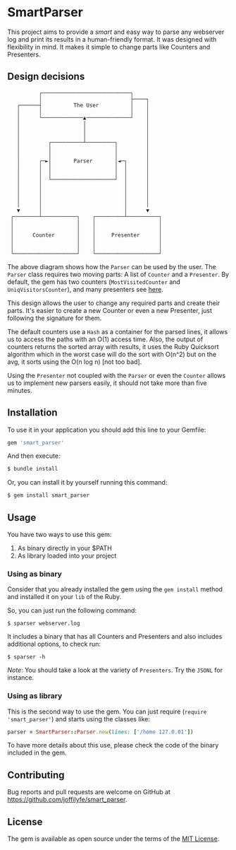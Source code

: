 # SmartParser

This project aims to provide a _smart_ and easy way to parse any webserver log and print its results in a human-friendly format. It was designed with flexibility in mind. It makes it simple to change parts like Counters and Presenters.

## Design decisions

```ascii
          ┌────────────────────────────┐
          │                            ├────┐
   ┌──────┤          The User          │    │
   │      │                            │    │
   │      └─────────────▲──────────────┘    │
   │                    │                   │
   │                    │                   │
   │                    │                   │
   │         ┌──────────┴─────────┐         │
   │         │                    │         │
   │         │                    │         │
   │      ┌─►│       Parser       │◄─┐      │
   │      │  │                    │  │      │
   │      │  │                    │  │      │
   │      │  └────────────────────┘  │      │
   │      │                          │      │
   │      │                          │      │
   │      │                          │      │
   │      │                          │      │
   ▼      │                          │      ▼
 ┌────────┴───────────┐    ┌─────────┴──────────┐
 │                    │    │                    │
 │                    │    │                    │
 │      Counter       │    │     Presenter      │
 │                    │    │                    │
 │                    │    │                    │
 └────────────────────┘    └────────────────────┘

```

The above diagram shows how the `Parser` can be used by the user. The `Parser` class requires two moving parts: A list of `Counter` and a `Presenter`. By default, the gem has two counters (`MostVisitedCounter` and `UniqVisitorsCounter`), and many presenters see [here](https://github.com/joffilyfe/smart_parser/tree/main/lib/smart_parser/presenters).

This design allows the user to change any required parts and create their parts. It's easier to create a new Counter or even a new Presenter, just following the signature for them.

The default counters use a `Hash` as a container for the parsed lines, it allows us to access the paths with an O(1) access time. Also, the output of counters returns the sorted array with results, it uses the Ruby Quicksort algorithm which in the worst case will do the sort with O(n^2) but on the avg, it sorts using the O(n log n) [not too bad].

Using the `Presenter` not coupled with the `Parser` or even the `Counter` allows us to implement new parsers easily, it should not take more than five minutes.

## Installation

To use it in your application you should add this line to your Gemfile:

```ruby
gem 'smart_parser'
```

And then execute:

```bash
$ bundle install
```

Or, you can install it by yourself running this command:

```bash
$ gem install smart_parser
```

## Usage

You have two ways to use this gem:
1. As binary directly in your $PATH
2. As library loaded into your project

### Using as binary

Consider that you already installed the gem using the `gem install` method and installed it on your `lib` of the Ruby.

So, you can just run the following command:

```shell
$ sparser webserver.log
```

It includes a binary that has all Counters and Presenters and also includes additional options, to check run:

```shell
$ sparser -h
```

*Note*: You should take a look at the variety of `Presenters`. Try the `JSONL` for instance.

### Using as library

This is the second way to use the gem. You can just require (`require 'smart_parser'`) and starts using the classes like:

```ruby
parser = SmartParser::Parser.new(lines: ['/home 127.0.01'])
```

To have more details about this use, please check the code of the binary included in the gem.

## Contributing

Bug reports and pull requests are welcome on GitHub at https://github.com/joffilyfe/smart_parser.


## License

The gem is available as open source under the terms of the [MIT License](https://opensource.org/licenses/MIT).
